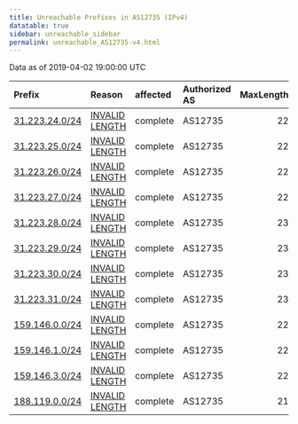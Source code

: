 ```yaml
---
title: Unreachable Prefixes in AS12735 (IPv4)
datatable: true
sidebar: unreachable_sidebar
permalink: unreachable_AS12735-v4.html
---
```


Data as of 2019-04-02 19:00:00 UTC


<div class="datatable-begin"></div>

| Prefix                                                 | Reason                                                                                                   | affected   | Authorized AS   |   MaxLength | Anchor                                         |   unreachable /24s |
|:-------------------------------------------------------|:---------------------------------------------------------------------------------------------------------|:-----------|:----------------|------------:|:-----------------------------------------------|-------------------:|
| [31.223.24.0/24](https://stat.ripe.net/31.223.24.0/24) | [INVALID LENGTH](https://rpki-validator.ripe.net/announcement-preview?asn=AS12735&prefix=31.223.24.0/24) | complete   | AS12735         |          22 | [RIPE](unreachable_RIPE_NCC_RPKI_Root-v4.html) |                  1 |
| [31.223.25.0/24](https://stat.ripe.net/31.223.25.0/24) | [INVALID LENGTH](https://rpki-validator.ripe.net/announcement-preview?asn=AS12735&prefix=31.223.25.0/24) | complete   | AS12735         |          22 | [RIPE](unreachable_RIPE_NCC_RPKI_Root-v4.html) |                  1 |
| [31.223.26.0/24](https://stat.ripe.net/31.223.26.0/24) | [INVALID LENGTH](https://rpki-validator.ripe.net/announcement-preview?asn=AS12735&prefix=31.223.26.0/24) | complete   | AS12735         |          22 | [RIPE](unreachable_RIPE_NCC_RPKI_Root-v4.html) |                  1 |
| [31.223.27.0/24](https://stat.ripe.net/31.223.27.0/24) | [INVALID LENGTH](https://rpki-validator.ripe.net/announcement-preview?asn=AS12735&prefix=31.223.27.0/24) | complete   | AS12735         |          22 | [RIPE](unreachable_RIPE_NCC_RPKI_Root-v4.html) |                  1 |
| [31.223.28.0/24](https://stat.ripe.net/31.223.28.0/24) | [INVALID LENGTH](https://rpki-validator.ripe.net/announcement-preview?asn=AS12735&prefix=31.223.28.0/24) | complete   | AS12735         |          23 | [RIPE](unreachable_RIPE_NCC_RPKI_Root-v4.html) |                  1 |
| [31.223.29.0/24](https://stat.ripe.net/31.223.29.0/24) | [INVALID LENGTH](https://rpki-validator.ripe.net/announcement-preview?asn=AS12735&prefix=31.223.29.0/24) | complete   | AS12735         |          23 | [RIPE](unreachable_RIPE_NCC_RPKI_Root-v4.html) |                  1 |
| [31.223.30.0/24](https://stat.ripe.net/31.223.30.0/24) | [INVALID LENGTH](https://rpki-validator.ripe.net/announcement-preview?asn=AS12735&prefix=31.223.30.0/24) | complete   | AS12735         |          23 | [RIPE](unreachable_RIPE_NCC_RPKI_Root-v4.html) |                  1 |
| [31.223.31.0/24](https://stat.ripe.net/31.223.31.0/24) | [INVALID LENGTH](https://rpki-validator.ripe.net/announcement-preview?asn=AS12735&prefix=31.223.31.0/24) | complete   | AS12735         |          23 | [RIPE](unreachable_RIPE_NCC_RPKI_Root-v4.html) |                  1 |
| [159.146.0.0/24](https://stat.ripe.net/159.146.0.0/24) | [INVALID LENGTH](https://rpki-validator.ripe.net/announcement-preview?asn=AS12735&prefix=159.146.0.0/24) | complete   | AS12735         |          22 | [RIPE](unreachable_RIPE_NCC_RPKI_Root-v4.html) |                  1 |
| [159.146.1.0/24](https://stat.ripe.net/159.146.1.0/24) | [INVALID LENGTH](https://rpki-validator.ripe.net/announcement-preview?asn=AS12735&prefix=159.146.1.0/24) | complete   | AS12735         |          22 | [RIPE](unreachable_RIPE_NCC_RPKI_Root-v4.html) |                  1 |
| [159.146.3.0/24](https://stat.ripe.net/159.146.3.0/24) | [INVALID LENGTH](https://rpki-validator.ripe.net/announcement-preview?asn=AS12735&prefix=159.146.3.0/24) | complete   | AS12735         |          22 | [RIPE](unreachable_RIPE_NCC_RPKI_Root-v4.html) |                  1 |
| [188.119.0.0/24](https://stat.ripe.net/188.119.0.0/24) | [INVALID LENGTH](https://rpki-validator.ripe.net/announcement-preview?asn=AS12735&prefix=188.119.0.0/24) | complete   | AS12735         |          21 | [RIPE](unreachable_RIPE_NCC_RPKI_Root-v4.html) |                  1 |

<div class="datatable-end"></div>